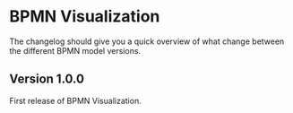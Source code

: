 # BPMN Visualization

The changelog should give you a quick overview of what change between the different BPMN model versions.

## Version 1.0.0

First release of BPMN Visualization.